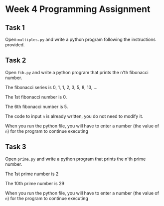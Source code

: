 # Week 4 Programming Assignment

## Task 1

Open `multiples.py` and write a python program following the instructions provided.

## Task 2

Open `fib.py` and write a python program that prints the n'th fibonacci number.

The fibonacci series is 0, 1, 1, 2, 3, 5, 8, 13, ...

The 1st fibonacci number is 0.

The 6th fibonacci number is 5.

The code to input `n` is already written, you do not need to modify it.

When you run the python file, you will have to enter a number (the value of `n`) for the program to continue executing

## Task 3

Open `prime.py` and write a python program that prints the n'th prime number.

The 1st prime number is 2

The 10th prime number is 29

When you run the python file, you will have to enter a number (the value of `n`) for the program to continue executing